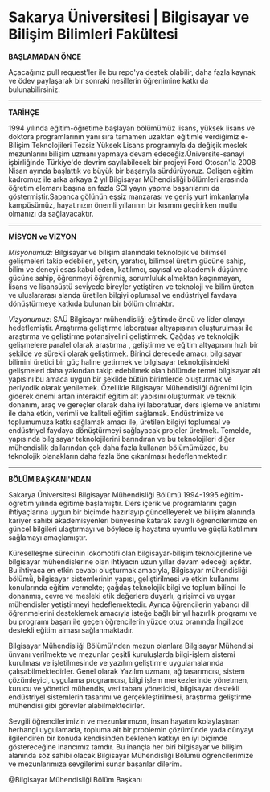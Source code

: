 # Sakarya Üniversitesi | Bilgisayar ve Bilişim Bilimleri Fakültesi


<b>BAŞLAMADAN ÖNCE</b>

Açacağınız pull request'ler ile bu repo'ya destek olabilir, daha fazla kaynak ve ödev paylaşarak bir sonraki nesillerin öğrenimine katkı da bulunabilirsiniz.

------------------------------------------------------------------------------------------------------------------------------

<b>TARİHÇE</b>

1994 yılında eğitim-öğretime başlayan bölümümüz lisans, yüksek lisans ve doktora programlarının yanı sıra tamamen uzaktan eğitimle verdiğimiz e-Bilişim Teknolojileri Tezsiz Yüksek Lisans programıyla da değişik meslek mezunlarını bilişim uzmanı yapmaya devam edeceğiz.Üniversite-sanayi işbirliğinde Türkiye'de devrim sayılabilecek bir projeyi Ford Otosan'la 2008 Nisan ayında başlattık ve büyük bir başarıyla sürdürüyoruz. Gelişen eğitim kadromuz ile arka arkaya 2 yıl Bilgisayar Mühendisliği bölümleri arasında öğretim elemanı başına en fazla SCI yayın yapma başarılarını da göstermiştir.Sapanca gölünün eşsiz manzarası ve geniş yurt imkanlarıyla kampüsümüz, hayatınızın önemli yıllarının bir kısmını geçirirken mutlu olmanızı da sağlayacaktır.  

------------------------------------------------------------------------------------------------------------------------------

<b>MİSYON ve VİZYON</b>

<i>Misyonumuz:</i>
Bilgisayar ve bilişim alanındaki teknolojik ve bilimsel gelişmeleri takip edebilen, yetkin, yaratıcı, bilimsel üretim gücüne sahip, bilim ve deneyi esas kabul eden, katılımcı, sayısal ve akademik düşünme gücüne sahip, öğrenmeyi öğrenmiş, sorumluluk almaktan kaçınmayan, lisans ve lisansüstü seviyede bireyler yetiştiren ve teknoloji ve bilim üreten ve uluslararası alanda üretilen bilgiyi oplumsal ve endüstriyel faydaya dönüştürmeye katkıda bulunan bir bölüm olmaktır.

<i>Vizyonumuz:</i>
SAÜ Bilgisayar mühendisliği eğitimde öncü ve lider olmayı hedeflemiştir.
Araştırma geliştirme laboratuar altyapısının oluşturulması ile araştırma ve geliştirme potansiyelini geliştirmek.
Çağdaş ve teknolojik gelişmelere paralel olarak araştırma , geliştirme ve eğitim altyapısını hızlı bir şekilde ve sürekli olarak geliştirmek.
Birinci derecede amacı, bilgisayar bilimini üretici bir güç haline getirmek ve bilgisayar teknolojisindeki gelişmeleri daha yakından takip edebilmek olan bölümde temel bilgisayar alt yapısını bu amaca uygun bir şekilde bütün birimlerde oluşturmak ve periyodik olarak yenilemek.
Özellikle Bilgisayar Mühendisliği öğrenimi için giderek önemi artan interaktif eğitim alt yapısını oluşturmak ve teknik donanım, araç ve gereçler olarak daha iyi laboratuar, ders işleme ve anlatımı ile daha etkin, verimli ve kaliteli eğitim sağlamak.
Endüstrimize ve toplumumuza katkı sağlamak amacı ile, üretilen bilgiyi toplumsal ve endüstriyel faydaya dönüştürmeyi sağlayacak projeler üretmek.
Temelde, yapısında bilgisayar teknolojilerini barındıran ve bu teknolojileri diğer mühendislik dallarından çok daha fazla kullanan bölümümüzde, bu teknolojik olanakların daha fazla öne çıkarılması hedeflenmektedir.

------------------------------------------------------------------------------------------------------------------------------

<b>BÖLÜM BAŞKANI'NDAN</b>

Sakarya Üniversitesi Bilgisayar Mühendisliği Bölümü 1994-1995 eğitim-öğretim yılında eğitime başlamıştır. Ders içerik ve programlarını çağın ihtiyaçlarına uygun bir biçimde hazırlayıp güncelleyerek ve bilişim alanında kariyer sahibi akademisyenleri bünyesine katarak sevgili öğrencilerimize en güncel bilgileri ulaştırmayı ve böylece iş hayatına uyumlu ve güçlü katılımını sağlamayı amaçlamıştır.

Küreselleşme sürecinin lokomotifi olan bilgisayar-bilişim teknolojilerine ve bilgisayar mühendislerine olan ihtiyacın uzun yıllar devam edeceği açıktır. Bu ihtiyaca en etkin cevabı oluşturmak amacıyla, Bilgisayar mühendisliği bölümü, bilgisayar sistemlerinin yapısı, geliştirilmesi ve etkin kullanımı konularında eğitim vermekte; çağdaş teknolojik bilgi ve toplum bilinci ile donanmış, çevre ve mesleki etik değerlere duyarlı, girişimci ve uygar mühendisler yetiştirmeyi hedeflemektedir. Ayrıca öğrencilerin yabancı dil öğrenmelerini desteklemek amacıyla isteğe bağlı bir yıl hazırlık programı ve bu programı başarı ile geçen öğrencilerin yüzde otuz oranında İngilizce destekli eğitim alması sağlanmaktadır.

Bilgisayar Mühendisliği Bölümü'nden mezun olanlara Bilgisayar Mühendisi ünvanı verilmekte ve mezunlar çeşitli kuruluşlarda bilgi-işlem sistemi kurulması ve işletilmesinde ve yazılım geliştirme uygulamalarında çalışabilmektedirler. Genel olarak Yazılım uzmanı, ağ tasarımcısı, sistem çözümleyici, uygulama programcısı, bilgi işlem merkezlerinde yönetmen, kurucu ve yönetici mühendis, veri tabanı yöneticisi, bilgisayar destekli endüstriyel sistemlerin tasarımı ve gerçekleştirilmesi, araştırma geliştirme mühendisi gibi görevler alabilmektedirler.

Sevgili öğrencilerimizin ve mezunlarımızın, insan hayatını kolaylaştıran herhangi uygulamada, topluma ait bir problemin çözümünde yada dünyayı ilgilendiren bir konuda kendisinden beklenen katkıyı en iyi biçimde göstereceğine inancımız tamdır. Bu inançla her biri bilgisayar ve bilişim alanında söz sahibi olacak Bilgisayar Mühendisliği Bölümü öğrencilerimize ve mezunlarımıza sevgilerimi sunar başarılar dilerim.

@Bilgisayar Mühendisliği Bölüm Başkanı
